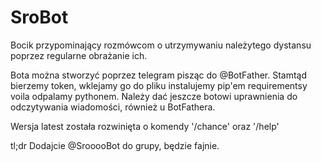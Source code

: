 # SroBot
Bocik przypominający rozmówcom o utrzymywaniu należytego dystansu poprzez regularne obrażanie ich.


Bota można stworzyć poprzez telegram pisząc do @BotFather.
Stamtąd bierzemy token, wklejamy go do pliku instalujemy pip'em requirementsy voila odpalamy pythonem.
Należy dać jeszcze botowi uprawnienia do odczytywania wiadomości, również u BotFathera.

Wersja latest została rozwinięta o komendy '/chance' oraz '/help'

tl;dr
Dodajcie @SrooooBot do grupy, będzie fajnie.
